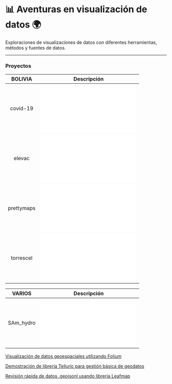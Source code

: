 # 📊 Aventuras en visualización de datos 🌍

Exploraciones de visualizaciones de datos con diferentes herramientas, métodos y fuentes de datos.

---

### Proyectos

| BOLIVIA            |  Descripción |
:-------------------------:|:-------------------------:
covid-19  |  ![Nuevos casos COVID-19 en Bolivia (a enero 2022)](Bolivia/covid-19/README.md)
elevac |  ![Animación a curvas de elevación](Bolivia/elevac/01/README.md)
prettymaps |  ![Mapas de ciudad usando OpenStreetMap](Bolivia/prettymaps/README.md)
torrescel |  ![Distribución de torres de telefonía celular](Bolivia/torrescel/README.md)

| VARIOS            |  Descripción |
:-------------------------:|:-------------------------:
SAm_hydro  |  ![Mapas de ríos](varios/SAm_hydro/README.md)



[Visualización de datos geoespaciales utilizando Folium](py/01/visualiz_folium.ipynb)

[Demostración de librería Telluric para gestión básica de geodatos](py/02/telluric_ejemplo.ipynb)

[Revisión rápida de datos .geojsonl usando librería Leafmap](py/03/GlobalMLBuildingFootprints.ipynb)

